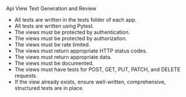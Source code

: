 Api View Test Generation and Review
- All tests are written in the tests folder of each app.
- All tests are written using Pytest.
- The views must be protected by authentication.
- The views must be protected by authorization.
- The views must be rate limited.
- The views must return appropriate HTTP status codes.
- The views must return appropriate data.
- The views must be documented.
- The views must have tests for POST, GET, PUT, PATCH, and DELETE requests.
- If the view already exists, ensure well-written, comprehensive, structured tests are in place.
